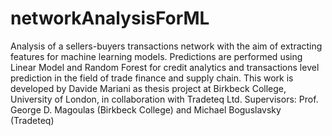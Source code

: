 # networkAnalysisForML
Analysis of a sellers-buyers transactions network with the aim of extracting features for machine learning models. Predictions are performed using Linear Model and Random Forest for credit analytics and transactions level prediction in the field of trade finance and supply chain. This work is developed by Davide Mariani as thesis project at Birkbeck College, University of London, in collaboration with Tradeteq Ltd. Supervisors: Prof. George D. Magoulas (Birkbeck College) and Michael Boguslavsky (Tradeteq)
